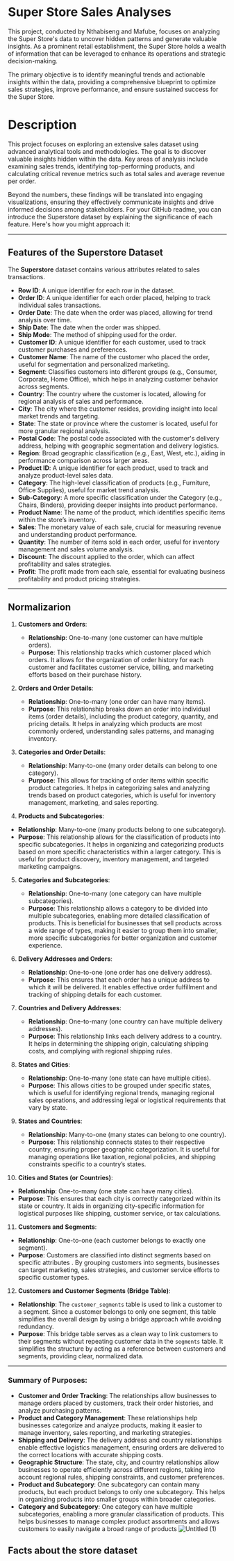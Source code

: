 # Super Store Sales Analyses

This project, conducted by Nthabiseng and Mafube, focuses on analyzing the Super Store's data to uncover hidden patterns and generate valuable insights. As a prominent retail establishment, the Super Store holds a wealth of information that can be leveraged to enhance its operations and strategic decision-making.

The primary objective is to identify meaningful trends and actionable insights within the data, providing a comprehensive blueprint to optimize sales strategies, improve performance, and ensure sustained success for the Super Store.

# Description
This project focuses on exploring an extensive sales dataset using advanced analytical tools and methodologies. The goal is to discover valuable insights hidden within the data. Key areas of analysis include examining sales trends, identifying top-performing products, and calculating critical revenue metrics such as total sales and average revenue per order.

Beyond the numbers, these findings will be translated into engaging visualizations, ensuring they effectively communicate insights and drive informed decisions among stakeholders.
For your GitHub readme, you can introduce the Superstore dataset by explaining the significance of each feature. Here's how you might approach it:

---

## Features of the Superstore Dataset

The **Superstore** dataset contains various attributes related to sales transactions. 

- **Row ID**: A unique identifier for each row in the dataset.
- **Order ID**: A unique identifier for each order placed, helping to track individual sales transactions.
- **Order Date**: The date when the order was placed, allowing for trend analysis over time.
- **Ship Date**: The date when the order was shipped.
- **Ship Mode**: The method of shipping used for the order.
- **Customer ID**: A unique identifier for each customer, used to track customer purchases and preferences.
- **Customer Name**: The name of the customer who placed the order, useful for segmentation and personalized marketing.
- **Segment**: Classifies customers into different groups (e.g., Consumer, Corporate, Home Office), which helps in analyzing customer behavior across segments.
- **Country**: The country where the customer is located, allowing for regional analysis of sales and performance.
- **City**: The city where the customer resides, providing insight into local market trends and targeting.
- **State**: The state or province where the customer is located, useful for more granular regional analysis.
- **Postal Code**: The postal code associated with the customer's delivery address, helping with geographic segmentation and delivery logistics.
- **Region**: Broad geographic classification (e.g., East, West, etc.), aiding in performance comparison across larger areas.
- **Product ID**: A unique identifier for each product, used to track and analyze product-level sales data.
- **Category**: The high-level classification of products (e.g., Furniture, Office Supplies), useful for market trend analysis.
- **Sub-Category**: A more specific classification under the Category (e.g., Chairs, Binders), providing deeper insights into product performance.
- **Product Name**: The name of the product, which identifies specific items within the store’s inventory.
- **Sales**: The monetary value of each sale, crucial for measuring revenue and understanding product performance.
- **Quantity**: The number of items sold in each order, useful for inventory management and sales volume analysis.
- **Discount**: The discount applied to the order, which can affect profitability and sales strategies.
- **Profit**: The profit made from each sale, essential for evaluating business profitability and product pricing strategies.

---

## Normalizarion

1. **Customers and Orders**:
   - **Relationship**: One-to-many (one customer can have multiple orders).
   - **Purpose**: This relationship tracks which customer placed which orders. It allows for the organization of order history for each customer and facilitates customer service, billing, and marketing efforts based on their purchase history.

2. **Orders and Order Details**:
   - **Relationship**: One-to-many (one order can have many items).
   - **Purpose**: This relationship breaks down an order into individual items (order details), including the product category, quantity, and pricing details. It helps in analyzing which products are most commonly ordered, understanding sales patterns, and managing inventory.

3. **Categories and Order Details**:
   - **Relationship**: Many-to-one (many order details can belong to one category).
   - **Purpose**: This allows for tracking of order items within specific product categories. It helps in categorizing sales and analyzing trends based on product categories, which is useful for inventory management, marketing, and sales reporting.

4.  **Products and Subcategories**:
   - **Relationship**: Many-to-one (many products belong to one subcategory).
   - **Purpose**: This relationship allows for the classification of products into specific subcategories. It helps in organizing and categorizing products based on more specific characteristics within a larger category. This is useful for product discovery, inventory management, and targeted marketing campaigns.

5. **Categories and Subcategories**:
   - **Relationship**: One-to-many (one category can have multiple subcategories).
   - **Purpose**: This relationship allows a category to be divided into multiple subcategories, enabling more detailed classification of products. This is beneficial for businesses that sell products across a wide range of types, making it easier to group them into smaller, more specific subcategories for better organization and customer experience.


6. **Delivery Addresses and Orders**:
   - **Relationship**: One-to-one (one order has one delivery address).
   - **Purpose**: This ensures that each order has a unique address to which it will be delivered. It enables effective order fulfillment and tracking of shipping details for each customer.

7. **Countries and Delivery Addresses**:
   - **Relationship**: One-to-many (one country can have multiple delivery addresses).
   - **Purpose**: This relationship links each delivery address to a country. It helps in determining the shipping origin, calculating shipping costs, and complying with regional shipping rules.

8. **States and Cities**:
   - **Relationship**: One-to-many (one state can have multiple cities).
   - **Purpose**: This allows cities to be grouped under specific states, which is useful for identifying regional trends, managing regional sales operations, and addressing legal or logistical requirements that vary by state.

9. **States and Countries**:
   - **Relationship**: Many-to-one (many states can belong to one country).
   - **Purpose**: This relationship connects states to their respective country, ensuring proper geographic categorization. It is useful for managing operations like taxation, regional policies, and shipping constraints specific to a country’s states.

10. **Cities and States (or Countries)**:
   - **Relationship**: One-to-many (one state can have many cities).
   - **Purpose**: This ensures that each city is correctly categorized within its state or country. It aids in organizing city-specific information for logistical purposes like shipping, customer service, or tax calculations.
11. **Customers and Segments**:
   - **Relationship**: One-to-one (each customer belongs to exactly one segment).
   - **Purpose**: Customers are classified into distinct segments based on specific attributes . By grouping customers into segments, businesses can target marketing, sales strategies, and customer service efforts to specific customer types.

12. **Customers and Customer Segments (Bridge Table)**:
   - **Relationship**: The `customer_segments` table is used to link a customer to a segment. Since a customer belongs to only one segment, this table simplifies the overall design by using a bridge approach while avoiding redundancy.
   - **Purpose**: This bridge table serves as a clean way to link customers to their segments without repeating customer data in the `segments` table. It simplifies the structure by acting as a reference between customers and segments, providing clear, normalized data.
---

### Summary of Purposes:
- **Customer and Order Tracking**: The relationships allow businesses to manage orders placed by customers, track their order histories, and analyze purchasing patterns.
- **Product and Category Management**: These relationships help businesses categorize and analyze products, making it easier to manage inventory, sales reporting, and marketing strategies.
- **Shipping and Delivery**: The delivery address and country relationships enable effective logistics management, ensuring orders are delivered to the correct locations with accurate shipping costs.
- **Geographic Structure**: The state, city, and country relationships allow businesses to operate efficiently across different regions, taking into account regional rules, shipping constraints, and customer preferences.
- **Product and Subcategory**: One subcategory can contain many products, but each product belongs to only one subcategory. This helps in organizing products into smaller groups within broader categories.
- **Category and Subcategory**: One category can have multiple subcategories, enabling a more granular classification of products. This helps businesses to manage complex product assortments and allows customers to easily navigate a broad range of products
![Untitled (1)](https://github.com/user-attachments/assets/8f91720c-fc31-409c-a486-46c079cd27db)

## Facts about the store dataset


